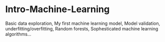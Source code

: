 # Intro-Machine-Learning
Basic data exploration, My first machine learning model, Model validation, underfitting/overfitting, Random forests, Sophesticated machine learning algorithms...
